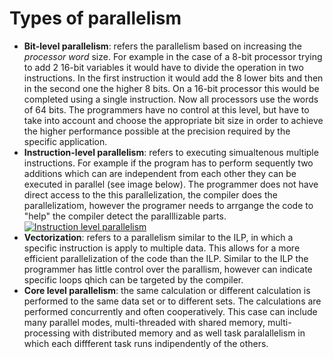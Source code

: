 # Types of parallelism
* **Bit-level parallelism**: refers the parallelism based on increasing the _processor word_ size. For example in the case of a 8-bit processor trying to add 2 16-bit variables it would have to divide the operation in two instructions. In the first instruction it would add the 8 lower bits and then in the second one the higher 8 bits. On a 16-bit processor this would be completed using a single instruction. Now all processors use the words of 64 bits. The programmers have no control at this level, but have to take into account and choose the appropriate bit size in order to achieve the higher performance possible at the precision required by the specific application. 
* **Instruction-level parallelism**: refers to executing simualtenous multiple instructions. For example if the program has to perform sequently two additions which can are independent from each other they can be executed in parallel (see image below). The programmer does not have direct access to the this parallelization, the compiler does the parallelizatiom, however the programer needs to arrgange the code to "help" the compiler detect the paralllizable parts.
[![Instruction level parallelism](https://i.pinimg.com/originals/1f/a4/d7/1fa4d7bda58e84045b9456c391d2aa58.png)](https://i.pinimg.com/originals/1f/a4/d7/1fa4d7bda58e84045b9456c391d2aa58.png)
* **Vectorization**: refers to a parallelism similar to the ILP, in which a specific instruction is apply to multiple data. This allows for a more efficient parallelization of the code than the ILP. Similar to the ILP the programmer has little control over the parallism, however can indicate specific loops qhich can be targeted by the compiler.
* **Core level parallelism**: the same calculation or different calculation is performed to the same data set or to different sets. The calculations are performed concurrently and often cooperatively. This case can include many parallel modes, multi-threaded with shared memory, multi-processing with distributed memory and as well task paralallelism in which each diffferent task runs indipendently of the others.
